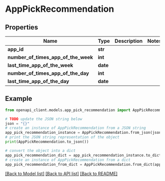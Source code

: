 # AppPickRecommendation


## Properties

Name | Type | Description | Notes
------------ | ------------- | ------------- | -------------
**app_id** | **str** |  | 
**number_of_times_app_of_the_week** | **int** |  | 
**last_time_app_of_the_week** | **date** |  | 
**number_of_times_app_of_the_day** | **int** |  | 
**last_time_app_of_the_day** | **date** |  | 

## Example

```python
from openapi_client.models.app_pick_recommendation import AppPickRecommendation

# TODO update the JSON string below
json = "{}"
# create an instance of AppPickRecommendation from a JSON string
app_pick_recommendation_instance = AppPickRecommendation.from_json(json)
# print the JSON string representation of the object
print(AppPickRecommendation.to_json())

# convert the object into a dict
app_pick_recommendation_dict = app_pick_recommendation_instance.to_dict()
# create an instance of AppPickRecommendation from a dict
app_pick_recommendation_from_dict = AppPickRecommendation.from_dict(app_pick_recommendation_dict)
```
[[Back to Model list]](../README.md#documentation-for-models) [[Back to API list]](../README.md#documentation-for-api-endpoints) [[Back to README]](../README.md)


